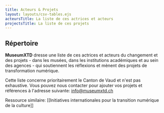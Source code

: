 ```yaml
---
title: Acteurs & Projets
layout: layouts/csv-tables.ejs
acteursTitle: La liste de ces actrices et acteurs
projectsTitle: La liste de ces projets
---
```


## Répertoire
**MuseumXTD** dresse une liste de ces actrices et acteurs du changement et des projets - dans les musées, dans les institutions académiques et au sein des agences - qui soutiennent les réflexions et mènent des projets de transformation numérique.    

Cette liste concerne prioritairement le Canton de Vaud et n'est pas exhaustive. Vous pouvez nous contacter pour ajouter vos projets et références à l'adresse suivante: [info@museumxtd.ch](mailto:info@museumxtd.ch)


Ressource similaire: [[Initiatives internationales pour la transition numérique de la culture]]   
